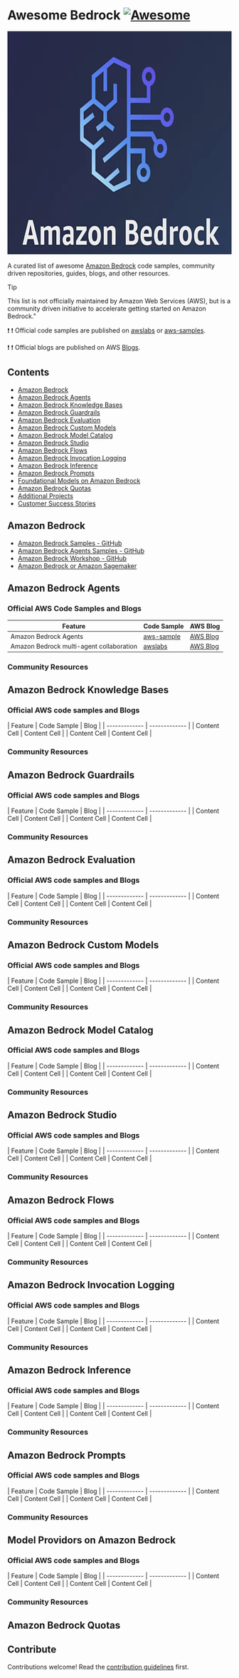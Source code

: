 # Awesome Bedrock [![Awesome](https://awesome.re/badge.svg)](https://awesome.re)

<p class="center">
    <img src="/images/bedrock-logo.png" height="500" width="600"/>
</p>

A curated list of awesome [Amazon Bedrock](https://aws.amazon.com/bedrock/) code samples, community driven repositories, guides, blogs, and other resources.

> [!TIP]
> This list is not officially maintained by Amazon Web Services (AWS), but is a community driven initiative to accelerate getting started on Amazon Bedrock."

:exclamation: :exclamation: Official code samples are published on [awslabs](https://github.com/awslabs) or [aws-samples](https://github.com/aws-samples).

:exclamation: :exclamation: Official blogs are published on AWS [Blogs](https://aws.amazon.com/blogs/).

## Contents

- [Amazon Bedrock](#amazon-bedrock)
- [Amazon Bedrock Agents](#amazon-bedrock-agents)
- [Amazon Bedrock Knowledge Bases](#amazon-bedrock-knowledge-bases)
- [Amazon Bedrock Guardrails](#amazon-bedrock-guardrails)
- [Amazon Bedrock Evaluation](#amazon-bedrock-evaluation)
- [Amazon Bedrock Custom Models](#amazon-bedrock-custom-models)
- [Amazon Bedrock Model Catalog](#amazon-bedrock-model-catalog)
- [Amazon Bedrock Studio](#amazon-bedrock-studio)
- [Amazon Bedrock Flows](#amazon-bedrock-flows)
- [Amazon Bedrock Invocation Logging](#amazon-bedrock-invocation-logging)
- [Amazon Bedrock Inference](#amazon-bedrock-inference)
- [Amazon Bedrock Prompts](#amazon-bedrock-prompts)
- [Foundational Models on Amazon Bedrock](#model-providors-on-amazon-bedrock)
- [Amazon Bedrock Quotas](#amazon-bedrock-quotas)
- [Additional Projects](#additional-projects)
- [Customer Success Stories](#customer-success-stories)

## Amazon Bedrock

- [Amazon Bedrock Samples - GitHub](https://github.com/aws-samples/amazon-bedrock-samples)
- [Amazon Bedrock Agents Samples - GitHub](https://github.com/awslabs/amazon-bedrock-agent-samples)
- [Amazon Bedrock Workshop - GitHub](https://github.com/aws-samples/amazon-bedrock-workshop)
- [Amazon Bedrock or Amazon Sagemaker](https://docs.aws.amazon.com/decision-guides/latest/bedrock-or-sagemaker/bedrock-or-sagemaker.html)

## Amazon Bedrock Agents

### Official AWS Code Samples and Blogs

|                 Feature                   |   Code Sample   |    AWS Blog     | 
| ----------------------------------------- | --------------- | --------------- | 
|           Amazon Bedrock Agents           | [aws-sample]()  |  [AWS Blog]()   |
| Amazon Bedrock multi-agent collaboration  |   [awslabs]()   |  [AWS Blog]()   |

### Community Resources

## Amazon Bedrock Knowledge Bases

### Official AWS code samples and Blogs

| Feature  | Code Sample | Blog | 
| ------------- | ------------- |
| Content Cell  | Content Cell  |
| Content Cell  | Content Cell  |

### Community Resources

## Amazon Bedrock Guardrails

### Official AWS code samples and Blogs

| Feature  | Code Sample | Blog | 
| ------------- | ------------- |
| Content Cell  | Content Cell  |
| Content Cell  | Content Cell  |

### Community Resources


## Amazon Bedrock Evaluation

### Official AWS code samples and Blogs

| Feature  | Code Sample | Blog | 
| ------------- | ------------- |
| Content Cell  | Content Cell  |
| Content Cell  | Content Cell  |

### Community Resources


## Amazon Bedrock Custom Models

### Official AWS code samples and Blogs

| Feature  | Code Sample | Blog | 
| ------------- | ------------- |
| Content Cell  | Content Cell  |
| Content Cell  | Content Cell  |

### Community Resources

## Amazon Bedrock Model Catalog

### Official AWS code samples and Blogs

| Feature  | Code Sample | Blog | 
| ------------- | ------------- |
| Content Cell  | Content Cell  |
| Content Cell  | Content Cell  |

### Community Resources

## Amazon Bedrock Studio

### Official AWS code samples and Blogs

| Feature  | Code Sample | Blog | 
| ------------- | ------------- |
| Content Cell  | Content Cell  |
| Content Cell  | Content Cell  |

### Community Resources

## Amazon Bedrock Flows

### Official AWS code samples and Blogs

| Feature  | Code Sample | Blog | 
| ------------- | ------------- |
| Content Cell  | Content Cell  |
| Content Cell  | Content Cell  |

### Community Resources

## Amazon Bedrock Invocation Logging

### Official AWS code samples and Blogs

| Feature  | Code Sample | Blog | 
| ------------- | ------------- |
| Content Cell  | Content Cell  |
| Content Cell  | Content Cell  |

### Community Resources

## Amazon Bedrock Inference

### Official AWS code samples and Blogs

| Feature  | Code Sample | Blog | 
| ------------- | ------------- |
| Content Cell  | Content Cell  |
| Content Cell  | Content Cell  |

### Community Resources

## Amazon Bedrock Prompts

### Official AWS code samples and Blogs

| Feature  | Code Sample | Blog | 
| ------------- | ------------- |
| Content Cell  | Content Cell  |
| Content Cell  | Content Cell  |

### Community Resources

## Model Providors on Amazon Bedrock

### Official AWS code samples and Blogs

| Feature  | Code Sample | Blog | 
| ------------- | ------------- |
| Content Cell  | Content Cell  |
| Content Cell  | Content Cell  |

### Community Resources

## Amazon Bedrock Quotas

## Contribute

Contributions welcome! Read the [contribution guidelines](contributing.md) first.
